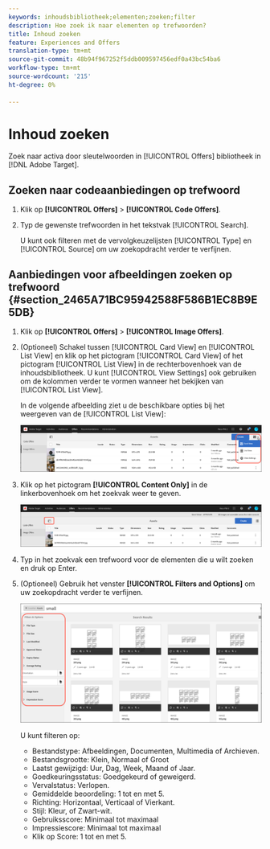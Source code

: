```yaml
---
keywords: inhoudsbibliotheek;elementen;zoeken;filter
description: Hoe zoek ik naar elementen op trefwoorden?
title: Inhoud zoeken
feature: Experiences and Offers
translation-type: tm+mt
source-git-commit: 48b94f967252f5ddb009597456edf0a43bc54ba6
workflow-type: tm+mt
source-wordcount: '215'
ht-degree: 0%

---
```



# Inhoud zoeken

Zoek naar activa door sleutelwoorden in [!UICONTROL Offers] bibliotheek in [!DNL Adobe Target].

## Zoeken naar codeaanbiedingen op trefwoord

1. Klik op **[!UICONTROL Offers]** > **[!UICONTROL Code Offers]**.
1. Typ de gewenste trefwoorden in het tekstvak [!UICONTROL Search].

   U kunt ook filteren met de vervolgkeuzelijsten [!UICONTROL Type] en [!UICONTROL Source] om uw zoekopdracht verder te verfijnen.

## Aanbiedingen voor afbeeldingen zoeken op trefwoord {#section_2465A71BC95942588F586B1EC8B9E5DB}

1. Klik op **[!UICONTROL Offers]** > **[!UICONTROL Image Offers]**.

1. (Optioneel) Schakel tussen [!UICONTROL Card View] en [!UICONTROL List View] en klik op het pictogram [!UICONTROL Card View] of het pictogram [!UICONTROL List View] in de rechterbovenhoek van de inhoudsbibliotheek. U kunt [!UICONTROL View Settings] ook gebruiken om de kolommen verder te vormen wanneer het bekijken van [!UICONTROL List View].

   In de volgende afbeelding ziet u de beschikbare opties bij het weergeven van de [!UICONTROL List View]:

   ![Opties voor lijstweergave](/help/c-experiences/c-manage-content/assets/view-settings-options.png)

1. Klik op het pictogram **[!UICONTROL Content Only]** in de linkerbovenhoek om het zoekvak weer te geven.

   ![Alleen inhoud, optie](/help/c-experiences/c-manage-content/assets/content-only.png)

1. Typ in het zoekvak een trefwoord voor de elementen die u wilt zoeken en druk op Enter.

1. (Optioneel) Gebruik het venster **[!UICONTROL Filters and Options]** om uw zoekopdracht verder te verfijnen.

   ![Het deelvenster Filter en Opties](/help/c-experiences/c-manage-content/assets/filter-and-options.png)

   U kunt filteren op:

   * Bestandstype: Afbeeldingen, Documenten, Multimedia of Archieven.
   * Bestandsgrootte: Klein, Normaal of Groot
   * Laatst gewijzigd: Uur, Dag, Week, Maand of Jaar.
   * Goedkeuringsstatus: Goedgekeurd of geweigerd.
   * Vervalstatus: Verlopen.
   * Gemiddelde beoordeling: 1 tot en met 5.
   * Richting: Horizontaal, Verticaal of Vierkant.
   * Stijl: Kleur, of Zwart-wit.
   * Gebruiksscore: Minimaal tot maximaal
   * Impressiescore: Minimaal tot maximaal
   * Klik op Score: 1 tot en met 5.